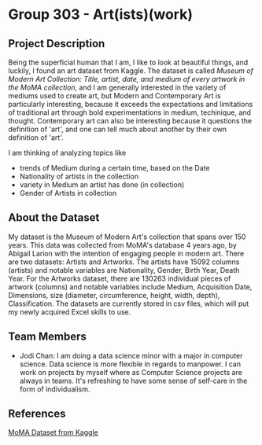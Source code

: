 # Group 303 - Art(ists)(work)

## Project Description
Being the superficial human that I am, I like to look at beautiful things, and luckily, I found an art dataset from Kaggle. The dataset is called _Museum of Modern Art Collection: Title, artist, date, and medium of every artwork in the MoMA collection_, and I am generally interested in the variety of mediums used to create art, but Modern and Contemporary Art is particularly interesting, because it exceeds the expectations and limitations of traditional art through bold experimentations in medium, techinique, and thought. Contemporary art can also be interesting because it questions the definition of 'art', and one can tell much about another by their own definition of 'art'.

I am thinking of analyzing topics like
- trends of Medium during a certain time, based on the Date
- Nationality of artists in the collection
- variety in Medium an artist has done (in collection)
- Gender of Artists in collection

## About the Dataset

My dataset is the Museum of Modern Art's collection that spans over 150 years. This data was collected from MoMA's database 4 years ago, by Abigail Larion with the intention of engaging people in modern art. There are two datasets: Artists and Artworks. The artists have 15092 columns (artists) and notable variables are Nationality, Gender, Birth Year, Death Year. For the Artworks dataset, there are 130263 individual pieces of artwork (columns) and notable variables include Medium, Acquisition Date, Dimensions, size (diameter, circumference, height, width, depth), Classification. The datasets are currently stored in csv files, which will put my newly acquired Excel skills to use.

## Team Members
- Jodi Chan: I am doing a data science minor with a major in computer science. Data science is more flexible in regards to manpower. I can work on projects by myself where as Computer Science projects are always in teams. It's refreshing to have some sense of self-care in the form of individualism.

## References
[MoMA Dataset from Kaggle](https://www.kaggle.com/momanyc/museum-collection)
